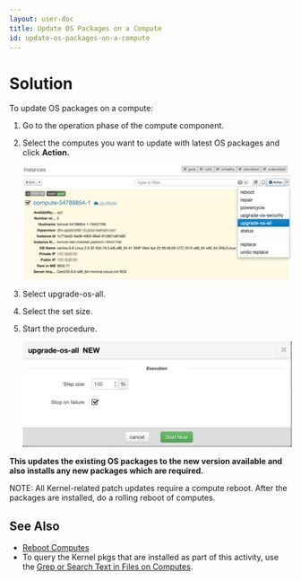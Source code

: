 ```yaml
---
layout: user-doc
title: Update OS Packages on a Compute
id: update-os-packages-on-a-compute
---
```


# Solution

To update OS packages on a compute:
 
 
1. Go to the operation phase of the compute component.
2. Select the computes you want to update with latest OS packages and click **Action.**
  
    ![Update OS Package Compute](/assets/docs/local/images/update-os-package-compute.png)
  
3. Select upgrade-os-all.
4. Select the set size.
5. Start the procedure.
  
    ![Update OS Package Compute New](/assets/docs/local/images/update-os-package-compute-new.png)

**This updates the existing OS packages to the new version available and also installs any new packages which are required.**

NOTE: All Kernel-related patch updates require a compute reboot. After the packages are installed, do a rolling reboot of computes.

## See Also
 
 
* <a href="./reboot-computes.html">Reboot Computes</a>
* To query the Kernel pkgs that are installed as part of this activity, use the 
<a href="./grep-or-search-text-in-files-on-computes.html">Grep or Search Text in Files on Computes</a>.




